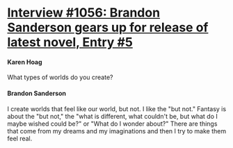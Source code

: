 # [Interview #1056: Brandon Sanderson gears up for release of latest novel, Entry #5](https://www.theoryland.com/intvmain.php?i=1056#5)

#### Karen Hoag

What types of worlds do you create?

#### Brandon Sanderson

I create worlds that feel like our world, but not. I like the "but not." Fantasy is about the "but not," the "what is different, what couldn't be, but what do I maybe wished could be?" or "What do I wonder about?" There are things that come from my dreams and my imaginations and then I try to make them feel real.

